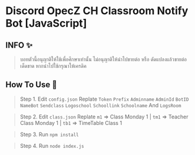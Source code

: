 # Discord OpecZ CH Classroom Notify Bot [JavaScript]
## **INFO ✨**
>บอทตัวนี้อนุญาติให้ใช้เพื่อศึกษาเท่านั้น ไม่อนุญาติให้นำไปขายต่อ หรือ ดัดแปลงแล้วขายต่อเด็ดขาด หากนำไปใช้กรุณาให้เครดิค

## **How To Use 🔰**
>Step 1. Edit `config.json` Replate `Token` `Prefix` `Adminname` `AdminId` `BotID` `NameBot` `Sendclass` `Logoschool` `Schoollink` `Schoolname` And `LogsRoom`

>Step 2. Edit `class.json` Replate `m1` => Class Monday 1 | `tm1` => Teacher Class Monday 1 | `tb1` => TimeTable Class 1

>Step 3. Run `npm install`

>Step 4. Run `node index.js`
